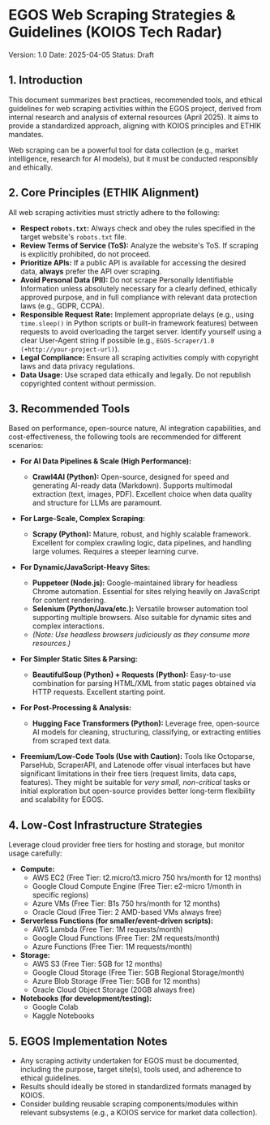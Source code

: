 # EGOS Web Scraping Strategies & Guidelines (KOIOS Tech Radar)

Version: 1.0
Date: 2025-04-05
Status: Draft

## 1. Introduction

This document summarizes best practices, recommended tools, and ethical guidelines for web scraping activities within the EGOS project, derived from internal research and analysis of external resources (April 2025). It aims to provide a standardized approach, aligning with KOIOS principles and ETHIK mandates.

Web scraping can be a powerful tool for data collection (e.g., market intelligence, research for AI models), but it must be conducted responsibly and ethically.

## 2. Core Principles (ETHIK Alignment)

All web scraping activities must strictly adhere to the following:

*   **Respect `robots.txt`:** Always check and obey the rules specified in the target website's `robots.txt` file.
*   **Review Terms of Service (ToS):** Analyze the website's ToS. If scraping is explicitly prohibited, do not proceed.
*   **Prioritize APIs:** If a public API is available for accessing the desired data, **always** prefer the API over scraping.
*   **Avoid Personal Data (PII):** Do not scrape Personally Identifiable Information unless absolutely necessary for a clearly defined, ethically approved purpose, and in full compliance with relevant data protection laws (e.g., GDPR, CCPA).
*   **Responsible Request Rate:** Implement appropriate delays (e.g., using `time.sleep()` in Python scripts or built-in framework features) between requests to avoid overloading the target server. Identify yourself using a clear User-Agent string if possible (e.g., `EGOS-Scraper/1.0 (+http://your-project-url)`).
*   **Legal Compliance:** Ensure all scraping activities comply with copyright laws and data privacy regulations.
*   **Data Usage:** Use scraped data ethically and legally. Do not republish copyrighted content without permission.

## 3. Recommended Tools

Based on performance, open-source nature, AI integration capabilities, and cost-effectiveness, the following tools are recommended for different scenarios:

*   **For AI Data Pipelines & Scale (High Performance):**
    *   **Crawl4AI (Python):** Open-source, designed for speed and generating AI-ready data (Markdown). Supports multimodal extraction (text, images, PDF). Excellent choice when data quality and structure for LLMs are paramount.
*   **For Large-Scale, Complex Scraping:**
    *   **Scrapy (Python):** Mature, robust, and highly scalable framework. Excellent for complex crawling logic, data pipelines, and handling large volumes. Requires a steeper learning curve.
*   **For Dynamic/JavaScript-Heavy Sites:**
    *   **Puppeteer (Node.js):** Google-maintained library for headless Chrome automation. Essential for sites relying heavily on JavaScript for content rendering.
    *   **Selenium (Python/Java/etc.):** Versatile browser automation tool supporting multiple browsers. Also suitable for dynamic sites and complex interactions.
    *   *(Note: Use headless browsers judiciously as they consume more resources.)*
*   **For Simpler Static Sites & Parsing:**
    *   **BeautifulSoup (Python) + Requests (Python):** Easy-to-use combination for parsing HTML/XML from static pages obtained via HTTP requests. Excellent starting point.
*   **For Post-Processing & Analysis:**
    *   **Hugging Face Transformers (Python):** Leverage free, open-source AI models for cleaning, structuring, classifying, or extracting entities from scraped text data.

*   **Freemium/Low-Code Tools (Use with Caution):** Tools like Octoparse, ParseHub, ScraperAPI, and Latenode offer visual interfaces but have significant limitations in their free tiers (request limits, data caps, features). They might be suitable for *very small, non-critical* tasks or initial exploration but open-source provides better long-term flexibility and scalability for EGOS.

## 4. Low-Cost Infrastructure Strategies

Leverage cloud provider free tiers for hosting and storage, but monitor usage carefully:

*   **Compute:**
    *   AWS EC2 (Free Tier: t2.micro/t3.micro 750 hrs/month for 12 months)
    *   Google Cloud Compute Engine (Free Tier: e2-micro 1/month in specific regions)
    *   Azure VMs (Free Tier: B1s 750 hrs/month for 12 months)
    *   Oracle Cloud (Free Tier: 2 AMD-based VMs always free)
*   **Serverless Functions (for smaller/event-driven scripts):**
    *   AWS Lambda (Free Tier: 1M requests/month)
    *   Google Cloud Functions (Free Tier: 2M requests/month)
    *   Azure Functions (Free Tier: 1M requests/month)
*   **Storage:**
    *   AWS S3 (Free Tier: 5GB for 12 months)
    *   Google Cloud Storage (Free Tier: 5GB Regional Storage/month)
    *   Azure Blob Storage (Free Tier: 5GB for 12 months)
    *   Oracle Cloud Object Storage (20GB always free)
*   **Notebooks (for development/testing):**
    *   Google Colab
    *   Kaggle Notebooks

## 5. EGOS Implementation Notes

*   Any scraping activity undertaken for EGOS must be documented, including the purpose, target site(s), tools used, and adherence to ethical guidelines.
*   Results should ideally be stored in standardized formats managed by KOIOS.
*   Consider building reusable scraping components/modules within relevant subsystems (e.g., a KOIOS service for market data collection).
